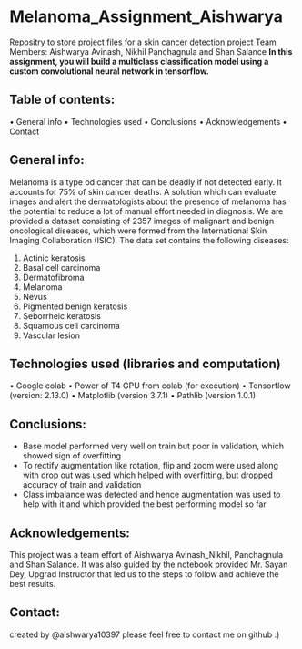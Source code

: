 # Melanoma_Assignment_Aishwarya
Repositry to store project files for a skin cancer detection project
Team Members: Aishwarya Avinash, Nikhil Panchagnula and Shan Salance
**In this assignment, you will build a multiclass classification model using a custom convolutional neural network in tensorflow.**


## Table of contents:
•	General info
•	Technologies used
•	Conclusions
•	Acknowledgements
•	Contact
## General info:
Melanoma is a type od cancer that can be deadly if not detected early. It accounts for 75% of skin cancer deaths. A solution which can evaluate images and alert the dermatologists about the presence of melanoma has the potential to reduce a lot of manual effort needed in diagnosis.
We are provided a dataset consisting of 2357 images of malignant and benign oncological diseases, which were formed from the International Skin Imaging Collaboration (ISIC). The data set contains the following diseases:
1.	Actinic keratosis
2.	Basal cell carcinoma
3.	Dermatofibroma
4.	Melanoma
5.	Nevus
6.	Pigmented benign keratosis
7.	Seborrheic keratosis
8.	Squamous cell carcinoma
9.	Vascular lesion
## Technologies used (libraries and computation)
•	Google colab
•	Power of T4 GPU from colab (for execution)
•	Tensorflow (version: 2.13.0)
•	Matplotlib (version 3.7.1)
•	Pathlib (version 1.0.1)
## Conclusions:
-	Base model performed very well on train but poor in validation, which showed sign of overfitting
-	To rectify augmentation like rotation, flip and zoom were used along with drop out was used which helped with overfitting, but dropped accuracy of train and validation
-	Class imbalance was detected and hence augmentation was used to help with it and which provided the best performing model so far
## Acknowledgements:
This project was a team effort of Aishwarya Avinash_Nikhil, Panchagnula and Shan Salance. It was also guided by the notebook provided Mr. Sayan Dey, Upgrad Instructor that led us to the steps to follow and achieve the best results.
## Contact:
created by @aishwarya10397
please feel free to contact me on github :) 
